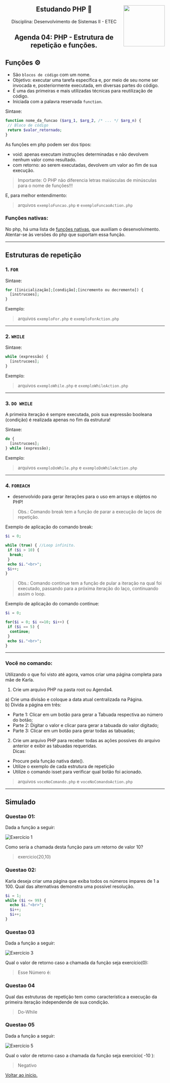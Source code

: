 <div align="center">
<a href="https://github.com/monicaquintal" target="_blank"><img align="right" height="130" src="https://cdn.jsdelivr.net/gh/devicons/devicon/icons/php/php-plain.svg" /></a>
<h2>Estudando PHP 🐘</h2>
<p>Disciplina: Desenvolvimento de Sistemas II - ETEC</p>
</div>

<div id="agenda04" align="center">
<h2>Agenda 04: PHP - Estrutura de repetição e funções.</h2>
</div>

## Funções ⚙️

- São `blocos de código` com um nome.
- Objetivo: executar uma tarefa específica e, por meio de seu nome ser invocada e, posteriormente executada, em diversas
partes do código. 
- É uma das primeiras e mais utilizadas técnicas para reutilização de código.
- Iniciada com a palavra reservada `function`.

Sintaxe:
~~~php
function nome_da_funcao ($arg_1, $arg_2, /* ... */ $arg_n) {
 // Bloco de código
 return $valor_retornado;
}
~~~

As funções em php podem ser dos tipos:
- void: apenas executam instruções determinadas e não devolvem nenhum valor como resultado.
- com retorno: ao serem executadas, devolvem um valor ao fim de sua execução.

> Importante: O PHP não diferencia letras maiúsculas de minúsculas para o nome de funções!!!

E, para melhor entendimento:

> arquivos `exemploFuncao.php` e `exemploFuncaoAction.php`

### Funções nativas:

No php, há uma lista de [funções nativas](https://www.php.net/manual/pt_BR/indexes.functions.php), que auxiliam o desenvolvimento.<br>
Atentar-se às versões do php que suportam essa função.

---

## Estruturas de repetição

### 1. `FOR`

Sintaxe:

~~~php
for ([inicialização];[condição];[incremento ou decremento]) {
  [instrucoes];
}
~~~

Exemplo:

> arquivos `exemploFor.php` e `exemploForAction.php`

---

### 2. `WHILE`

Sintaxe:

~~~php
while (expressão) {
  [instrucoes];
}
~~~

Exemplo:

> arquivos `exemploWhile.php` e `exemploWhileAction.php`

---

### 3. `DO WHILE`

A primeira iteração é sempre executada, pois sua expressão booleana (condição) é realizada apenas no fim da estrutura!

Sintaxe:

~~~php
do {
  [instrucoes];
} while (expressão);
~~~

Exemplo:

> arquivos `exemploDoWhile.php` e `exemploDoWhileAction.php`

---

### 4. `FOREACH`

- desenvolvido para gerar iterações para o uso em arrays e objetos no PHP!

> Obs.: Comando break tem a função de parar a execução de laços de repetição.

Exemplo de aplicação do comando break:

~~~php
$i = 0;

while (true) { //Loop infinito.
 if ($i > 10) {
  break;
 }
 echo $i."<br>";
 $i++;
}
~~~

> Obs.: Comando continue tem a função de pular a iteração na qual foi executado, passando para a próxima iteração do laço, continuando assim o loop.

Exemplo de aplicação do comando continue:

~~~php
$i = 0;

for($i = 0; $i <=10; $i++) {
 if ($i == 5) {
  continue;
 }
 echo $i."<br>";
}
~~~

---

### Você no comando:

Utilizando o que foi visto até agora, vamos criar uma página completa para mãe de Karla.<br>

1. Crie um arquivo PHP na pasta root ou Agenda4.<br>

a) Crie uma divisão e coloque a data atual centralizada na Página.<br>
b) Divida a página em três:

- Parte 1: Clicar em um botão para gerar a Tabuada respectiva ao número do botão;
- Parte 2: Digitar o valor e clicar para gerar a tabuada do valor digitado;
- Parte 3: Clicar em um botão para gerar todas as tabuadas;

2. Crie um arquivo PHP para receber todas as ações possíves do arquivo anterior e exibir as tabuadas requeridas.<br>
Dicas:<br>
- Procure pela função nativa date().
- Utilize o exemplo de cada estrutura de repetição
- Utilize o comando isset para verificar qual botão foi acionado.

> arquivos `voceNoComando.php` e `voceNoComandoAction.php`

---

## Simulado

### Questao 01:

Dada a função a seguir:

![Exercício 1](./imgs/ex1.png)

Como seria a chamada desta função para um retorno de valor 10?

> exercicio(20,10)

### Questao 02:

Karla deseja criar uma página que exiba todos os números ímpares de 1 a 100. Qual das alternativas demonstra uma possível resolução.

~~~php
$i = 1; 
while ($i <= 99) { 
  echo $i."<br>"; 
  $i++; 
  $i++;
}
~~~

### Questao 03

Dada a função a seguir:

![Exercício 3](./imgs/ex3.png)

Qual o valor de retorno caso a chamada da função seja exercício(0):

> Esse Número é:

### Questao 04

Qual das estruturas de repetição tem como característica a execução da primeira iteração independende de sua condição.

> Do-While

### Questao 05

Dada a função a seguir:

![Exercício 5](./imgs/ex5.png)

Qual o valor de retorno caso a chamada da função seja exercício( -10 ):

> Negativo




[Voltar ao início.](https://github.com/monicaquintal/disciplina_DS_II_ETEC)